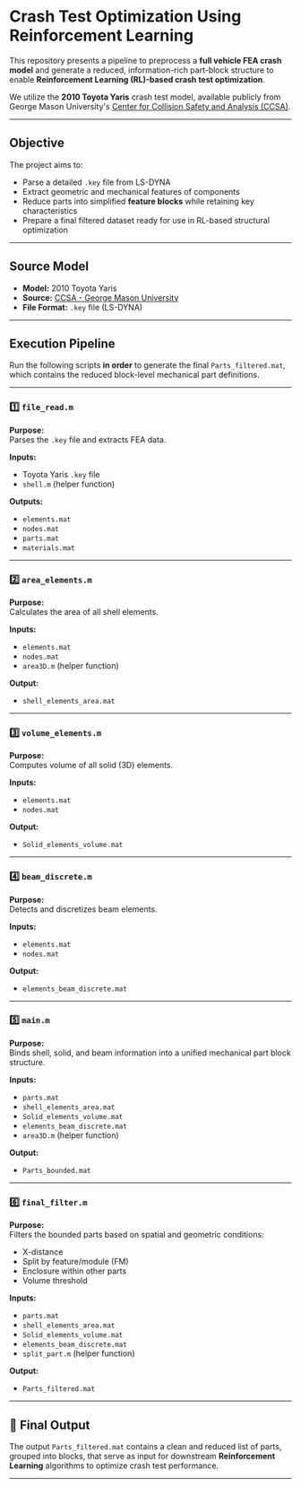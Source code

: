 # Crash Test Optimization Using Reinforcement Learning

This repository presents a pipeline to preprocess a **full vehicle FEA crash model** and generate a reduced, information-rich part-block structure to enable **Reinforcement Learning (RL)-based crash test optimization**.

We utilize the **2010 Toyota Yaris** crash test model, available publicly from George Mason University's [Center for Collision Safety and Analysis (CCSA)](https://www.ccsa.gmu.edu/models/2010-toyota-yaris/#panel12060718062).

---

## Objective

The project aims to:
- Parse a detailed `.key` file from LS-DYNA
- Extract geometric and mechanical features of components
- Reduce parts into simplified **feature blocks** while retaining key characteristics
- Prepare a final filtered dataset ready for use in RL-based structural optimization

---

## Source Model

- **Model:** 2010 Toyota Yaris  
- **Source:** [CCSA - George Mason University](https://www.ccsa.gmu.edu/models/2010-toyota-yaris/#panel12060718062)  
- **File Format:** `.key` file (LS-DYNA)

---

## Execution Pipeline

Run the following scripts **in order** to generate the final `Parts_filtered.mat`, which contains the reduced block-level mechanical part definitions.

---

### 1️⃣ `file_read.m`

**Purpose:**  
Parses the `.key` file and extracts FEA data.

**Inputs:**  
- Toyota Yaris `.key` file  
- `shell.m` (helper function)

**Outputs:**  
- `elements.mat`  
- `nodes.mat`  
- `parts.mat`  
- `materials.mat`

---

### 2️⃣ `area_elements.m`

**Purpose:**  
Calculates the area of all shell elements.

**Inputs:**  
- `elements.mat`  
- `nodes.mat`  
- `area3D.m` (helper function)

**Output:**  
- `shell_elements_area.mat`

---

### 3️⃣ `volume_elements.m`

**Purpose:**  
Computes volume of all solid (3D) elements.

**Inputs:**  
- `elements.mat`  
- `nodes.mat`

**Output:**  
- `Solid_elements_volume.mat`

---

### 4️⃣ `beam_discrete.m`

**Purpose:**  
Detects and discretizes beam elements.

**Inputs:**  
- `elements.mat`  
- `nodes.mat`

**Output:**  
- `elements_beam_discrete.mat`

---

### 5️⃣ `main.m`

**Purpose:**  
Binds shell, solid, and beam information into a unified mechanical part block structure.

**Inputs:**  
- `parts.mat`  
- `shell_elements_area.mat`  
- `Solid_elements_volume.mat`  
- `elements_beam_discrete.mat`  
- `area3D.m` (helper function)

**Output:**  
- `Parts_bounded.mat`

---

### 6️⃣ `final_filter.m`

**Purpose:**  
Filters the bounded parts based on spatial and geometric conditions:
- X-distance
- Split by feature/module (FM)
- Enclosure within other parts
- Volume threshold

**Inputs:**  
- `parts.mat`  
- `shell_elements_area.mat`  
- `Solid_elements_volume.mat`  
- `elements_beam_discrete.mat`  
- `split_part.m` (helper function)

**Output:**  
- `Parts_filtered.mat`

---

## 🧠 Final Output

The output `Parts_filtered.mat` contains a clean and reduced list of parts, grouped into blocks, that serve as input for downstream **Reinforcement Learning** algorithms to optimize crash test performance.

---

